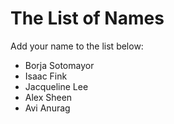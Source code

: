 The List of Names
=================

Add your name to the list below:

* Borja Sotomayor
* Isaac Fink
* Jacqueline Lee
* Alex Sheen
* Avi Anurag
